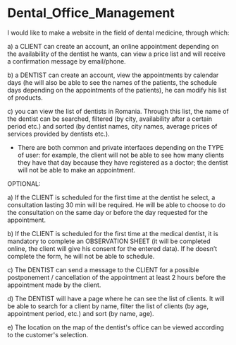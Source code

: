 # Dental_Office_Management

  I would like to make a website in the field of dental medicine, through which:
  
  a)	a CLIENT can create an account, an online appointment depending on the availability of the dentist he wants, can view a price list and will receive a confirmation message by email/phone.
  
  b)	a DENTIST can create an account, view the appointments by calendar days (he will also be able to see the names of the patients, the schedule days depending on the appointments of the patients), he can modify his list of products.
  
  c)	you can view the list of dentists in Romania. Through this list, the name of the dentist can be searched, filtered (by city, availability after a certain period etc.) and sorted (by dentist names, city names, average prices of services provided by dentists etc.).

  * There are both common and private interfaces depending on the TYPE of user: for example, the client will not be able to see how many clients they have that day because they have registered as a doctor; the dentist will not be able to make an appointment.

  OPTIONAL:

a)	If the CLIENT is scheduled for the first time at the dentist he select, a consultation lasting 30 min will be required. He will be able to choose to do the consultation on the same day or before the day requested for the appointment.

b)	If the CLIENT is scheduled for the first time at the medical dentist, it is mandatory to complete an OBSERVATION SHEET (it will be completed online, the client will give his consent for the entered data). If he doesn’t complete the form, he will not be able to schedule.

c)	The DENTIST can send a message to the CLIENT for a possible postponement / cancellation of the appointment at least 2 hours before the appointment made by the client.

d)	The DENTIST will have a page where he can see the list of clients. It will be able to search for a client by name, filter the list of clients (by age, appointment period, etc.) and sort (by name, age).

e)	The location on the map of the dentist's office can be viewed according to the customer's selection.
